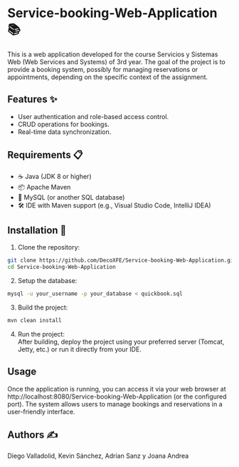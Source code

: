 # Service-booking-Web-Application 📚
This is a web application developed for the course Servicios y Sistemas Web (Web Services and Systems) of 3rd year. The goal of the project is to provide a booking system, possibly for managing reservations or appointments, depending on the specific context of the assignment.

## Features ✨
- User authentication and role-based access control.
- CRUD operations for bookings.
- Real-time data synchronization.

## Requirements 📋
- ☕ Java (JDK 8 or higher)
- 📦 Apache Maven
- 🐬 MySQL (or another SQL database)
- 🛠️ IDE with Maven support (e.g., Visual Studio Code, IntelliJ IDEA)

## Installation 🚀 
1. Clone the repository:
```Bash
git clone https://github.com/DecoXFE/Service-booking-Web-Application.git
cd Service-booking-Web-Application
```
2. Setup the database:
```Bash
mysql -u your_username -p your_database < quickbook.sql
```
3. Build the project:
```Bash
mvn clean install
```
4. Run the project:<br>
After building, deploy the project using your preferred server (Tomcat, Jetty, etc.) or run it directly from your IDE.

## Usage
Once the application is running, you can access it via your web browser at http://localhost:8080/Service-booking-Web-Application (or the configured port). The system allows users to manage bookings and reservations in a user-friendly interface.

## Authors ✍️
Diego Valladolid, Kevin Sánchez, Adrian Sanz y Joana Andrea
